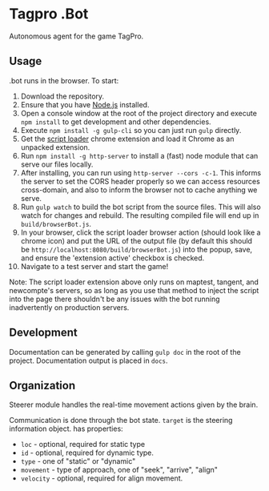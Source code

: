 # Tagpro .Bot

Autonomous agent for the game TagPro.

## Usage

.bot runs in the browser. To start:

1. Download the repository.
2. Ensure that you have [Node.js](https://nodejs.org/) installed.
3. Open a console window at the root of the project directory and execute `npm install` to get development and other dependencies.
4. Execute `npm install -g gulp-cli` so you can just run `gulp` directly.
5. Get the [script loader](https://github.com/chrahunt/script-loader) chrome extension and load it Chrome as an unpacked extension.
6. Run `npm install -g http-server` to install a (fast) node module that can serve our files locally.
7. After installing, you can run using `http-server --cors -c-1`. This informs the server to set the CORS header properly so we can access resources cross-domain, and also to inform the browser not to cache anything we serve.
8. Run `gulp watch` to build the bot script from the source files. This will also watch for changes and rebuild. The resulting compiled file will end up in `build/browserBot.js`.
9. In your browser, click the script loader browser action (should look like a chrome icon) and put the URL of the output file (by default this should be `http://localhost:8080/build/browserBot.js`) into the popup, save, and ensure the 'extension active' checkbox is checked.
10. Navigate to a test server and start the game!

Note: The script loader extension above only runs on maptest, tangent, and newcompte's servers, so as long as you use that method to inject the script into the page there shouldn't be any issues with the bot running inadvertently on production servers.

## Development

Documentation can be generated by calling `gulp doc` in the root of the project. Documentation output is placed in `docs`.

## Organization

Steerer module handles the real-time movement actions given by the brain.

Communication is done through the bot state.
`target` is the steering information object.
has properties:

* `loc` - optional, required for static type
* `id` - optional, required for dynamic type.
* `type` -  one of "static" or "dynamic"
* `movement` - type of approach, one of "seek", "arrive", "align"
* `velocity` - optional, required for align movement.


